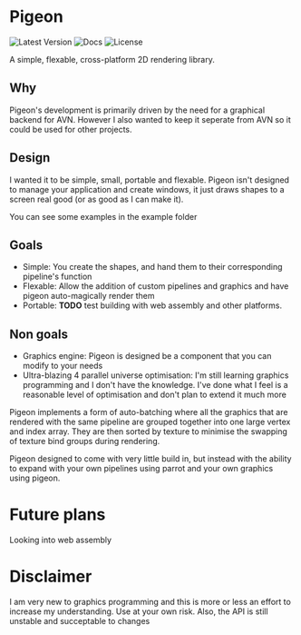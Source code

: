 # Pigeon

![Latest Version](https://img.shields.io/crates/v/pigeon-2d?style=flat-square)
![Docs](https://img.shields.io/docsrs/pigeon-2d)
![License](https://img.shields.io/crates/l/pigeon-2d)

A simple, flexable, cross-platform 2D rendering library.

## Why

Pigeon's development is primarily driven by the need for a graphical backend for AVN. However I also wanted to keep it seperate from AVN so it could be used for other projects.

## Design

I wanted it to be simple, small, portable and flexable. Pigeon isn't designed to manage your application and create windows, it just draws shapes to a screen real good (or as good as I can make it).

You can see some examples in the example folder

## Goals

- Simple: You create the shapes, and hand them to their corresponding pipeline's function
- Flexable: Allow the addition of custom pipelines and graphics and have pigeon auto-magically render them
- Portable: **TODO** test building with web assembly and other platforms.

## Non goals

- Graphics engine: Pigeon is designed be a component that you can modify to your needs
- Ultra-blazing 4 parallel universe optimisation: I'm still learning graphics programming and I don't have the knowledge. I've done what I feel is a reasonable level of optimisation and don't plan to extend it much more

Pigeon implements a form of auto-batching where all the graphics that are rendered with the same pipeline are grouped together into one large vertex and index array. They are then sorted by texture to minimise the swapping of texture bind groups during rendering.

Pigeon designed to come with very little build in, but instead with the ability to expand with your own pipelines using parrot and your own graphics using pigeon.

# Future plans

Looking into web assembly

# Disclaimer

I am very new to graphics programming and this is more or less an effort to increase my understanding. Use at your own risk.
Also, the API is still unstable and succeptable to changes